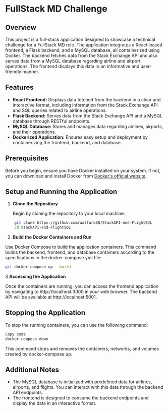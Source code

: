 # FullStack MD Challenge

## Overview

This project is a full-stack application designed to showcase a technical challenge for a FullStack MD role. The application integrates a React-based frontend, a Flask backend, and a MySQL database, all containerized using Docker. The backend fetches data from the Stack Exchange API and also serves data from a MySQL database regarding airline and airport operations. The frontend displays this data in an informative and user-friendly manner.

## Features

- **React Frontend:** Displays data fetched from the backend in a clear and interactive format, including information from the Stack Exchange API and SQL queries related to airline operations.
- **Flask Backend:** Serves data from the Stack Exchange API and a MySQL database through RESTful endpoints.
- **MySQL Database:** Stores and manages data regarding airlines, airports, and their operations.
- **Dockerized Application:** Ensures easy setup and deployment by containerizing the frontend, backend, and database.

## Prerequisites

Before you begin, ensure you have Docker installed on your system. If not, you can download and install Docker from [Docker's official website](https://www.docker.com/products/docker-desktop).

## Setup and Running the Application

1. **Clone the Repository**

   Begin by cloning the repository to your local machine:

```bash
    git clone https://github.com/aalfaro88/StackAPI-and-FlightSQL
    cd StackAPI-and-FlightSQL
```

2. **Build the Docker Containers and Run**

Use Docker Compose to build the application containers. This command builds the backend, frontend, and database containers according to the specifications in the docker-compose.yml file:

```bash
git docker-compose up --build
```

3 **Accessing the Application**

Once the containers are running, you can access the frontend application by navigating to http://localhost:3000 in your web browser. The backend API will be available at http://localhost:5001.

## Stopping the Application

To stop the running containers, you can use the following command:

```bash
Copy code
docker-compose down
```
This command stops and removes the containers, networks, and volumes created by docker-compose up.

## Additional Notes ##

- The MySQL database is initialized with predefined data for airlines, airports, and flights. You can interact with this data through the backend API endpoints.
- The frontend is designed to consume the backend endpoints and display the data in an interactive format.



